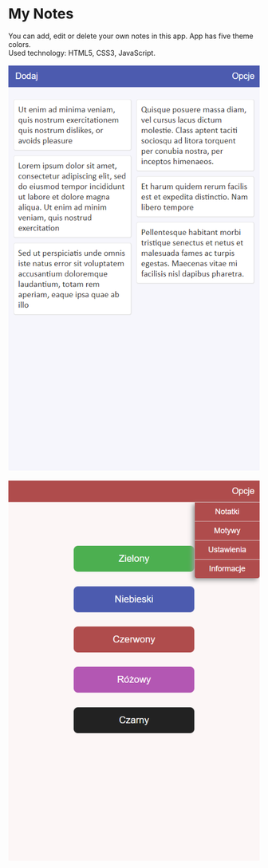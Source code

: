 # My Notes
You can add, edit or delete your own notes in this app. App has five theme colors. 
<br />
Used technology: HTML5, CSS3, JavaScript.
<br />
<br />
![Notes](screenshots/Notes.png)
<br />
<br />
![Themes](screenshots/Themes.png)

